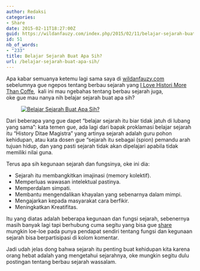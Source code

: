 ```yaml
---
author: Redaksi
categories:
- Share
date: 2015-02-11T18:27:00Z
guid: https://wildanfauzy.com/index.php/2015/02/11/belajar-sejarah-buat-apa-sih/
id: 51
nb_of_words:
- "233"
title: Belajar Sejarah Buat Apa Sih?
url: /belajar-sejarah-buat-apa-sih/
---
```


Apa kabar semuanya ketemu lagi sama saya di [wildanfauzy.com](/) sebelumnya gue ngepos tentang berbau sejarah yang [I Love Histori More Than Coffe](/i-love-histori-more-than-coffe),  kali ini mau ngebahas tentang berbau sejarah juga,  
oke gue mau nanya nih belajar sejarah buat apa sih?<figure class="wp-block-image size-large">

[<img src="https://wildanfauzyart.files.wordpress.com/2015/02/d4e71-0081c-belajar2bsejarah2bbuat2bapa2bsih.jpg?w=768" alt="Belajar Sejarah Buat Apa Sih?" title="Belajar Sejarah Buat Apa Sih?" data-recalc-dims="1" />](https://wildanfauzyart.files.wordpress.com/2015/02/d4e71-0081c-belajar2bsejarah2bbuat2bapa2bsih.jpg?w=768)</figure> 

Dari beberapa yang gue dapet &#8220;belajar sejarah itu biar tidak jatuh di lubang yang sama&#8221;: kata temen gue, ada lagi dari bapak proklamasi belajar sejarah itu &#8220;History Ditae Magistra&#8221; yang artinya sejarah adalah guru pohon kehidupan, atau kata dosen gue &#8220;sejarah itu sebagai (spion) pemandu arah tujuan hidup, dan yang pasti sejarah tidak akan dipelajari apabila tidak memiliki nilai guna.

Terus apa sih kegunaan sejarah dan fungsinya, oke ini dia:

  * Sejarah itu membangkitkan imajinasi (memory kolektif).
  * Memperluas wawasan intelektual pastinya.
  * Memperdalam simpati.
  * Membantu mengendalikan khayalan yang sebenarnya dalam mimpi.
  * Mengajarkan kepada masyarakat cara berfikir.
  * Meningkatkan Kreatifitas.

Itu yang diatas adalah beberapa kegunaan dan fungsi sejarah, sebenernya masih banyak lagi tapi berhubung cuma segitu yang bisa gue [share](/category/share) mungkin loe-loe pada punya pendapat sendiri tentang fungsi dan kegunaan sejarah bisa berpartisipasi di kolom komentar.

Jadi udah jelas dong bahwa sejarah itu penting buat kehidupan kita karena orang hebat adalah yang&nbsp;mengetahui sejarahnya, oke mungkin segitu dulu postingan tentang berbau sejarah wassalam.